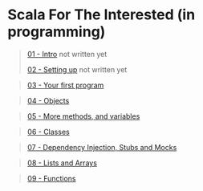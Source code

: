 # Scala For The Interested (in programming)

>[01 - Intro]() not written yet
>
>[02 - Setting up]() not written yet

>[03 - Your first program](chapters/Section03.md)

>[04 - Objects](chapters/Section04.md)

>[05 - More methods, and variables](chapters/Section05.md)

>[06 - Classes](chapters/Section06.md)

>[07 - Dependency Injection, Stubs and Mocks](chapters/Section07.md)

>[08 - Lists and Arrays](chapters/Section08.md)

>[09 - Functions](chapters/Section09.md)
